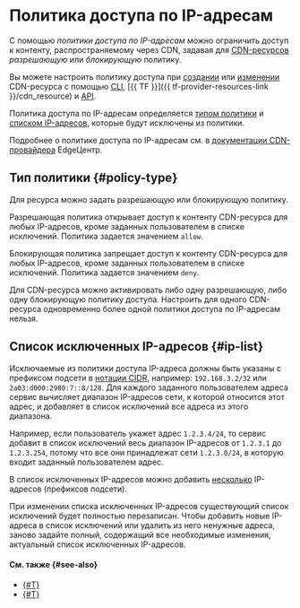 # Политика доступа по IP-адресам

С помощью _политики доступа по IP-адресам_ можно ограничить доступ к контенту, распространяемому через CDN, задавая для [CDN-ресурсов](./resource.md) _разрешающую_ или _блокирующую_ политику.

Вы можете настроить политику доступа при [создании](../operations/resources/create-resource.md) или [изменении](../operations/resources/configure-basics.md) CDN-ресурса с помощью [CLI](../../cli/quickstart.md), [{{ TF }}]({{ tf-provider-resources-link }}/cdn_resource) и [API](../../api-design-guide/concepts/general.md).

Политика доступа по IP-адресам определяется [типом политики](#policy-type) и [списком IP-адресов](#ip-list), которые будут исключены из политики.

Подробнее о политике доступа по IP-адресам см. в [документации CDN-провайдера](https://support.edgecenter.ru/knowledge_base/item/257918?sid=57227) EdgeЦентр.

## Тип политики {#policy-type}

Для ресурса можно задать разрешающую или блокирующую политику.

Разрешающая политика открывает доступ к контенту CDN-ресурса для любых IP-адресов, кроме заданных пользователем в списке исключений. Политика задается значением `allow`.

Блокирующая политика запрещает доступ к контенту CDN-ресурса для любых IP-адресов, кроме заданных пользователем в списке исключений. Политика задается значением `deny`.

Для CDN-ресурса можно активировать либо одну разрешающую, либо одну блокирующую политику доступа. Настроить для одного CDN-ресурса одновременно более одной политики доступа по IP-адресам нельзя.

## Список исключенных IP-адресов {#ip-list}

Исключаемые из политики доступа IP-адреса должны быть указаны с префиксом подсети в [нотации CIDR](https://ru.wikipedia.org/wiki/Бесклассовая_адресация), например: `192.168.3.2/32` или `2a03:d000:2980:7::8/128`. Для каждого заданного пользователем адреса сервис вычисляет диапазон IP-адресов сети, к которой относится этот адрес, и добавляет в список исключений все адреса из этого диапазона. 

Например, если пользователь укажет адрес `1.2.3.4/24`, то сервис добавит в список исключений весь диапазон IP-адресов от `1.2.3.1` до `1.2.3.254`, потому что все они принадлежат сети `1.2.3.0/24`, в которую входит заданный пользователем адрес.

В список исключенных IP-адресов можно добавить [несколько](./limits.md#cdn-limits) IP-адресов (префиксов подсети).

При изменении списка исключенных IP-адресов существующий список исключений будет полностью перезаписан. Чтобы добавить новые IP-адреса в список исключений или удалить из него ненужные адреса, заново задайте полный, содержащий все необходимые изменения, актуальный список исключенных IP-адресов.

#### См. также {#see-also}

* [{#T}](../operations/resources/create-resource.md)
* [{#T}](../operations/resources/configure-basics.md)